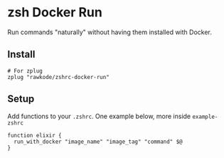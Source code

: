# zsh Docker Run

Run commands "naturally" without having them installed with Docker.

## Install

```shell
# For zplug
zplug "rawkode/zshrc-docker-run"
```

## Setup

Add functions to your `.zshrc`. One example below, more inside `example-zshrc`

```shell
function elixir {
  run_with_docker "image_name" "image_tag" "command" $@
}
```
